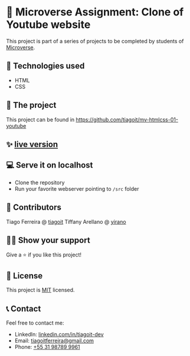 # 📃 Microverse Assignment: Clone of Youtube website
This project is part of a series of projects to be completed by students of [Microverse](https://www.microverse.org/ 'The Global School for Remote Software Developers!').

## 📡 Technologies used
- HTML
- CSS

## 🚀 The project
This project can be found in https://github.com/tiagoit/mv-htmlcss-01-youtube

## ✨ [live version](https://tiagoit.github.io/mv-htmlcss-01-youtube/src/)

## 💻 Serve it on localhost
  - Clone the repository
  - Run your favorite webserver pointing to `/src` folder

## 🤖 Contributors
Tiago Ferreira @ [tiagoit](https://github.com/tiagoit)
Tiffany Arellano @ [yirano](https://github.com/yirano)

## 🙋‍♂ Show your support
Give a ⭐️ if you like this project!

## 📝 License
This project is [MIT](https://github.com/tiagoit/mv-htmlcss-01-youtube/license.txt) licensed.

## 📞 Contact
Feel free to contact me:
- LinkedIn: [linkedin.com/in/tiagoit-dev](https://www.linkedin.com/in/tiagoit-dev/)
- Email: <tiagoitferreira@gmail.com>
- Phone: [+55 31 98789 9961](tel:5531987899961)

